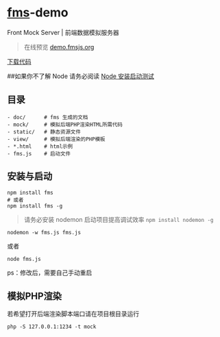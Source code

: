 # [fms](http://fmsjs.org/)-demo

Front Mock Server | 前端数据模拟服务器

> 在线预览 [demo.fmsjs.org](http://demo.fmsjs.org/)

[下载代码](https://github.com/nimojs/fms-demo/archive/master.zip)

##如果你不了解 Node 请务必阅读 [Node 安装启动测试](http://www.jb51.net/article/50837.htm)


## 目录
```shell
- doc/      # fms 生成的文档
- mock/     # 模拟后端PHP渲染HTML所需代码
- static/   # 静态资源文件
- view/     # 模拟后端渲染的PHP模板
- *.html    # html示例
- fms.js    # 启动文件
```


## 安装与启动 

```shell
npm install fms
# 或者
npm install fms -g
```

> 请务必安装 nodemon 启动项目提高调试效率 `npm install nodemon -g`

```shell
nodemon -w fms.js fms.js
```
或者

```shell
node fms.js
```
ps：修改后，需要自己手动重启
## 模拟PHP渲染

若希望打开后端渲染脚本端口请在项目根目录运行
```shell
php -S 127.0.0.1:1234 -t mock
```
